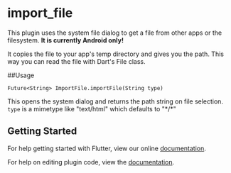# import_file

This plugin uses the system file dialog to get a file from other apps or the filesystem. **It is currently Android only!**

It copies the file to your app's temp directory and gives you the path. This way you can read the file with Dart's File class.

##Usage
```
Future<String> ImportFile.importFile(String type)
```
This opens the system dialog and returns the path string on file selection.  
```type``` is a mimetype like "text/html" which defaults to "\*/*"

## Getting Started

For help getting started with Flutter, view our online
[documentation](https://flutter.io/).

For help on editing plugin code, view the [documentation](https://flutter.io/platform-plugins/#edit-code).